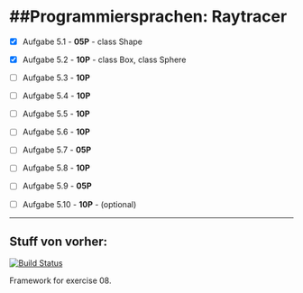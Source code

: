 ##Programmiersprachen: Raytracer
=================================


- [x] Aufgabe 5.1 - **05P** - class Shape
- [x] Aufgabe 5.2 - **10P** - class Box, class Sphere
- [ ] Aufgabe 5.3 - **10P**
- [ ] Aufgabe 5.4 - **10P**
- [ ] Aufgabe 5.5 - **10P**
- [ ] Aufgabe 5.6 - **10P**
- [ ] Aufgabe 5.7 - **05P**
- [ ] Aufgabe 5.8 - **10P**
- [ ] Aufgabe 5.9 - **05P**
- [ ] Aufgabe 5.10 - **10P** - (optional)


------------------------
Stuff von vorher:
------------------------

[![Build Status](https://secure.travis-ci.org/vrsys/programmiersprachen-raytracer.png)](http://travis-ci.org/vrsys/programmiersprachen-raytracer)

Framework for exercise 08.
